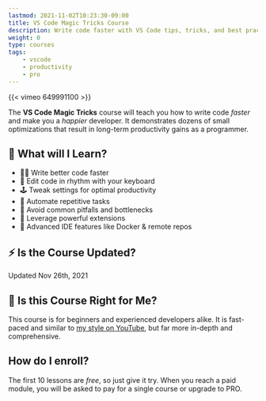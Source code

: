 ```yaml
---
lastmod: 2021-11-02T10:23:30-09:00
title: VS Code Magic Tricks Course
description: Write code faster with VS Code tips, tricks, and best practices
weight: 0
type: courses
tags: 
    - vscode
    - productivity
    - pro
---
```


{{< vimeo 649991100 >}}

The **VS Code Magic Tricks** course will teach you how to write code *faster* and make you a *happier* developer. It demonstrates dozens of small optimizations that result in long-term productivity gains as a programmer. 

## 🧠 What will I Learn?

- 👨‍🎤 Write better code faster
- 🎹 Edit code in rhythm with your keyboard
- 🕹️ Tweak settings for optimal productivity
- 🤖 Automate repetitive tasks 
- 🦺 Avoid common pitfalls and bottlenecks
- 🎨 Leverage powerful extensions
- 🚀 Advanced IDE features like Docker & remote repos

## ⚡ Is the Course Updated?

<span class="tag tag-sm tag-pro">Updated Nov 26th, 2021</span>

## 🤔 Is this Course Right for Me?

This course is for beginners and experienced developers alike. It is fast-paced and similar to [my style on YouTube](https://www.youtube.com/c/Fireship), but far more in-depth and comprehensive. 

## How do I enroll?

The first 10 lessons are *free*, so just give it try. When you reach a paid module, you will be asked to pay for a single course or upgrade to PRO. 

